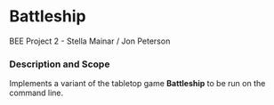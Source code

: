 # Battleship
BEE Project 2 - Stella Mainar / Jon Peterson

### Description and Scope
Implements a variant of the tabletop game **Battleship** to be run on the command line.
